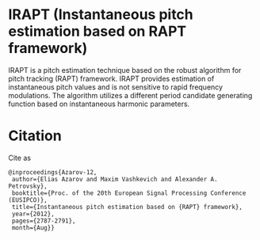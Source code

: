 # IRAPT (Instantaneous pitch estimation based on RAPT framework)
IRAPT is a pitch estimation technique based on the robust algorithm for pitch tracking (RAPT) framework. IRAPT provides estimation of instantaneous pitch values and is not sensitive to rapid frequency modulations. The algorithm utilizes a different period candidate generating function based on instantaneous harmonic parameters.

# Citation
Cite as
```
@inproceedings{Azarov-12, 
 author={Elias Azarov and Maxim Vashkevich and Alexander A. Petrovsky}, 
 booktitle={Proc. of the 20th European Signal Processing Conference (EUSIPCO)}, 
 title={Instantaneous pitch estimation based on {RAPT} framework}, 
 year={2012}, 
 pages={2787-2791}, 	
 month={Aug}}
```
